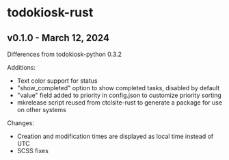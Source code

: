 # todokiosk-rust

## v0.1.0 - March 12, 2024
Differences from todokiosk-python 0.3.2

Additions:
- Text color support for status
- "show_completed" option to show completed tasks, disabled by default
- "value" field added to priority in config.json to customize priority sorting
- mkrelease script reused from ctclsite-rust to generate a package for use on other systems

Changes:
- Creation and modification times are displayed as local time instead of UTC
- SCSS fixes